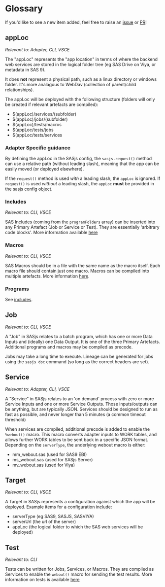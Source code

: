 Glossary
====================


If you'd like to see a new item added, feel free to raise an [issue](https://github.com/sasjs/sasjs.io/issues/new) or [PR](https://github.com/sasjs/sasjs.io/pulls)!

## appLoc

_Relevant to: Adapter, CLI, VSCE_

The "appLoc" represents the "app location" in terms of where the backend web services are stored in the logical folder tree (eg SAS Drive on Viya, or metadata in SAS 9).

It does **not** represent a physical path, such as a linux directory or windows folder.  It's more analagous to WebDav (collection of parent/child relationships).

The appLoc will be deployed with the following structure (folders will only be created if relevant artefacts are compiled):

* $(appLoc)/services/(subfolder)
* $(appLoc)/jobs/(subfolder)
* $(appLoc)/tests/macros
* $(appLoc/tests/jobs
* $(appLoc/tests/services

### Adapter Specific guidance
By defining the appLoc in the SASjs config, the `sasjs.request()` method can use a relative path (without leading slash), meaning that the app can be easily moved (or deployed elsewhere).

If the `request()` method is used _with_ a leading slash, the `appLoc` is ignored.  If `request()` is used _without_ a leading slash, the `appLoc` **must** be provided in the sasjs config object.

### Includes

_Relevant to: CLI, VSCE_

SAS Includes (coming from the `programFolders` array) can be inserted into any Primary Artefact (Job or Service or Test).  They are essentially 'arbitrary code blocks'.  More information available [here](https://cli.sasjs.io/artefacts/#sas-includes)

### Macros

_Relevant to: CLI, VSCE_

SAS Macros should be in a file with the same name as the macro itself.  Each macro file should contain just one macro.  Macros can be compiled into multiple artefacts.  More information [here](https://cli.sasjs.io/artefacts/#sas-macros).

### Programs

See [includes](https://sasjs.io/glossary/#includes).

## Job

_Relevant to: CLI, VSCE_

A "Job" in SASjs relates to a batch program, which has one or more Data Inputs and (ideally) one Data Output.  It is one of the three Primary Artefacts.  Additional programs and macros may be compiled as precode.

Jobs may take a long time to execute.  Lineage can be generated for jobs using the `sasjs doc` command (so long as the correct headers are set).

## Service

_Relevant to: Adapter, CLI, VSCE_

A "Service" in SASjs relates to an 'on demand' process with zero or more Service Inputs and one or more Service Outputs.  Those inputs/outputs can be anything, but are typically JSON. Services should be designed to run as fast as possible, and never longer than 5 minutes (a common timeout threshold)

When services are compiled, additional precode is added to enable the `%webout()` macro.  This macro converts adapter inputs to WORK tables, and allows further WORK tables to be sent back in a specific JSON format.  Depending on the `serverType`, the underlying webout macro is either:

* mm_webout.sas (used for SAS9 EBI)
* ms_webout.sas (used for SASjs Server)
* mv_webout.sas (used for Viya)


## Target

_Relevant to: CLI, VSCE_

A Target in SASjs represents a configuration against which the app will be deployed. Example items for a configuration include:

* serverType (eg SAS9, SASJS, SASVIYA)
* serverUrl (the url of the server)
* appLoc (the logical folder to which the SAS web services will be deployed)


## Test

_Relevant to: CLI_

Tests can be written for Jobs, Services, or Macros.  They are compiled as Services to enable the `webout()` macro for sending the test results.  More information on tests is available [here](https://cli.sasjs.io/test)

<meta name="description" content="A glossary of terminology used in the SASjs development framework">
